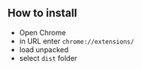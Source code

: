 ## How to install

- Open Chrome
- in URL enter `chrome://extensions/`
- load unpacked
- select `dist` folder
